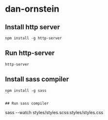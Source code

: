 # dan-ornstein

## Install http server

```
npm install -g http-server
```

## Run http-server

```
http-server
```

## Install sass compiler

```
npm install -g sass
``

## Run sass compiler

```

sass --watch styles/styles.scss:styles/styles.css

```


```
